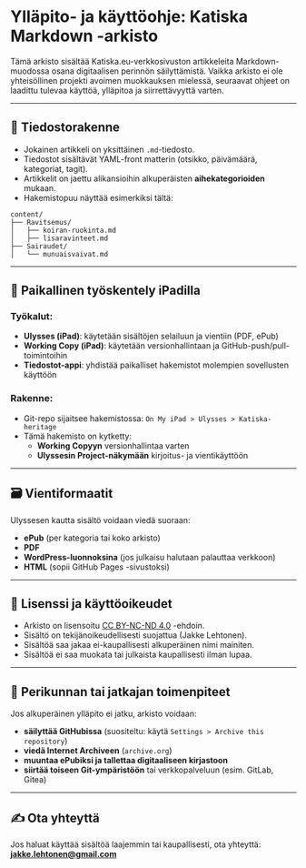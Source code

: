 # Ylläpito- ja käyttöohje: Katiska Markdown -arkisto

Tämä arkisto sisältää Katiska.eu-verkkosivuston artikkeleita Markdown-muodossa osana digitaalisen perinnön säilyttämistä. Vaikka arkisto ei ole yhteisöllinen projekti avoimen muokkauksen mielessä, seuraavat ohjeet on laadittu tulevaa käyttöä, ylläpitoa ja siirrettävyyttä varten.

---

## 🔧 Tiedostorakenne

- Jokainen artikkeli on yksittäinen `.md`-tiedosto.
- Tiedostot sisältävät YAML-front matterin (otsikko, päivämäärä, kategoriat, tagit).
- Artikkelit on jaettu alikansioihin alkuperäisten **aihekategorioiden** mukaan.
- Hakemistopuu näyttää esimerkiksi tältä:

```
content/
├── Ravitsemus/
│   ├── koiran-ruokinta.md
│   ├── lisaravinteet.md
├── Sairaudet/
│   └── munuaisvaivat.md
```

---

## 🧰 Paikallinen työskentely iPadilla

### Työkalut:

- **Ulysses (iPad)**: käytetään sisältöjen selailuun ja vientiin (PDF, ePub)
- **Working Copy (iPad)**: käytetään versionhallintaan ja GitHub-push/pull-toimintoihin
- **Tiedostot-appi**: yhdistää paikalliset hakemistot molempien sovellusten käyttöön

### Rakenne:

- Git-repo sijaitsee hakemistossa:
  `On My iPad > Ulysses > Katiska-heritage`
- Tämä hakemisto on kytketty:
  - **Working Copyyn** versionhallintaa varten
  - **Ulyssesin Project-näkymään** kirjoitus- ja vientikäyttöön

---

## 🗃️ Vientiformaatit

Ulyssesen kautta sisältö voidaan viedä suoraan:

- **ePub** (per kategoria tai koko arkisto)
- **PDF**
- **WordPress-luonnoksina** (jos julkaisu halutaan palauttaa verkkoon)
- **HTML** (sopii GitHub Pages -sivustoksi)

---

## 🔐 Lisenssi ja käyttöoikeudet

- Arkisto on lisensoitu [CC BY-NC-ND 4.0](https://creativecommons.org/licenses/by-nc-nd/4.0/) -ehdoin.
- Sisältö on tekijänoikeudellisesti suojattua (Jakke Lehtonen).
- Sisältöä saa jakaa ei-kaupallisesti alkuperäinen nimi mainiten.
- Sisältöä ei saa muokata tai julkaista kaupallisesti ilman lupaa.

---

## 🧭 Perikunnan tai jatkajan toimenpiteet

Jos alkuperäinen ylläpito ei jatku, arkisto voidaan:

- **säilyttää GitHubissa** (suositeltu: käytä `Settings > Archive this repository`)
- **viedä Internet Archiveen** (`archive.org`)
- **muuntaa ePubiksi ja tallettaa digitaaliseen kirjastoon**
- **siirtää toiseen Git-ympäristöön** tai verkkopalveluun (esim. GitLab, Gitea)

---

## ✍️ Ota yhteyttä

Jos haluat käyttää sisältöä laajemmin tai kaupallisesti, ota yhteyttä:  
**jakke.lehtonen@gmail.com**
